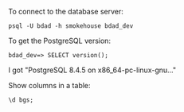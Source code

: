 To connect to the database server:

    psql -U bdad -h smokehouse bdad_dev

To get the PostgreSQL version:

    bdad_dev=> SELECT version();

I got "PostgreSQL 8.4.5 on x86_64-pc-linux-gnu..."

Show columns in a table:

    \d bgs;

